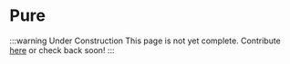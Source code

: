 # Pure

:::warning Under Construction
This page is not yet complete. Contribute [here](https://github.com/creacher4/assetto-corsa-arc) or check back soon!
:::

